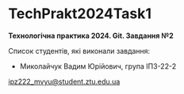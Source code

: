 # TechPrakt2024Task1
**Технологічна практика 2024. Git. Завдання №2**

Список студентів, які виконали завдання:
* Миколайчук Вадим Юрійович, група ІПЗ-22-2

ipz222_mvyu@student.ztu.edu.ua